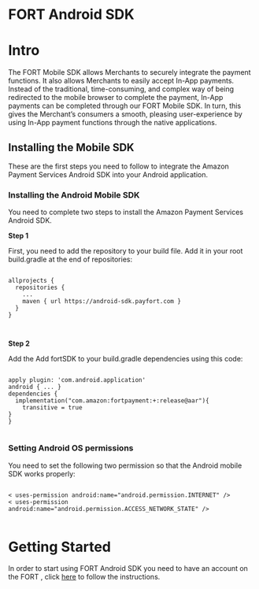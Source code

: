 # FORT Android SDK

# Intro

The FORT Mobile SDK allows Merchants to securely integrate the payment functions. It also allows Merchants to easily accept In-App payments. Instead of the traditional, time-consuming, and complex way of being redirected to the mobile browser to complete the payment, In-App payments can be completed through our FORT Mobile SDK. In turn, this gives the Merchant’s consumers a smooth, pleasing user-experience by using In-App payment functions through the native applications.


##  Installing the Mobile SDK

These are the first steps you need to follow to integrate the Amazon
Payment Services Android SDK into your Android application.

### Installing the Android Mobile SDK

You need to complete two steps to install the Amazon Payment Services
Android SDK.

**Step 1**

First, you need to add the repository to your build file. Add it in your
root build.gradle at the end of repositories:

```

allprojects {
  repositories {
    ...
    maven { url https://android-sdk.payfort.com }
  }
}



```


**Step 2**

Add the Add fortSDK to your build.gradle dependencies using this code:

```<div class="center-column"></div> 

apply plugin: 'com.android.application' 
android { ... } 
dependencies {
  implementation("com.amazon:fortpayment:+:release@aar"){
    transitive = true
}  
}


```

### Setting Android OS permissions

You need to set the following two permission so that the Android mobile
SDK works properly:

```<div class="center-column"></div> 

< uses-permission android:name="android.permission.INTERNET" />
< uses-permission android:name="android.permission.ACCESS_NETWORK_STATE" />


```
# Getting Started

In order to start using FORT Android SDK you need to have an account on the FORT ,  click [here](https://github.com/payfort/fort-android-sdk/wiki)
 to follow the instructions.
